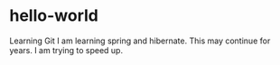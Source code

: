 # hello-world
Learning Git
I am learning spring and hibernate.
This may continue for years.
I am trying to speed up.
